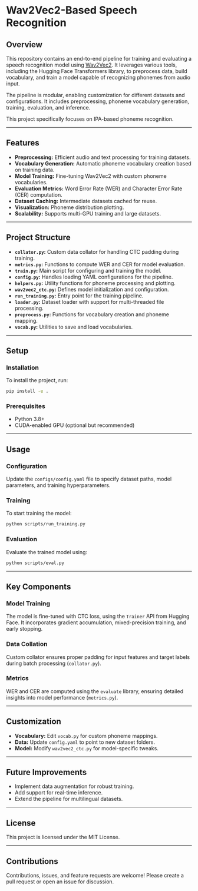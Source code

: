 # Wav2Vec2-Based Speech Recognition

## Overview

This repository contains an end-to-end pipeline for training and evaluating a speech recognition model using [Wav2Vec2]([https://huggingface.co/models](https://huggingface.co/docs/transformers/en/model_doc/wav2vec2)). It leverages various tools, including the Hugging Face Transformers library, to preprocess data, build vocabulary, and train a model capable of recognizing phonemes from audio input.

The pipeline is modular, enabling customization for different datasets and configurations. It includes preprocessing, phoneme vocabulary generation, training, evaluation, and inference.

This project specifically focuses on IPA-based phoneme recognition.

---

## Features

- **Preprocessing:** Efficient audio and text processing for training datasets.
- **Vocabulary Generation:** Automatic phoneme vocabulary creation based on training data.
- **Model Training:** Fine-tuning Wav2Vec2 with custom phoneme vocabularies.
- **Evaluation Metrics:** Word Error Rate (WER) and Character Error Rate (CER) computation.
- **Dataset Caching:** Intermediate datasets cached for reuse.
- **Visualization:** Phoneme distribution plotting.
- **Scalability:** Supports multi-GPU training and large datasets.

---

## Project Structure

- **`collator.py`:** Custom data collator for handling CTC padding during training.
- **`metrics.py`:** Functions to compute WER and CER for model evaluation.
- **`train.py`:** Main script for configuring and training the model.
- **`config.py`:** Handles loading YAML configurations for the pipeline.
- **`helpers.py`:** Utility functions for phoneme processing and plotting.
- **`wav2vec2_ctc.py`:** Defines model initialization and configuration.
- **`run_training.py`:** Entry point for the training pipeline.
- **`loader.py`:** Dataset loader with support for multi-threaded file processing.
- **`preprocess.py`:** Functions for vocabulary creation and phoneme mapping.
- **`vocab.py`:** Utilities to save and load vocabularies.

---

## Setup

### Installation

To install the project, run:
```bash
pip install -e .
```

### Prerequisites

- Python 3.8+
- CUDA-enabled GPU (optional but recommended)

---

## Usage

### Configuration

Update the `configs/config.yaml` file to specify dataset paths, model parameters, and training hyperparameters.

### Training

To start training the model:
```bash
python scripts/run_training.py
```

### Evaluation

Evaluate the trained model using:
```bash
python scripts/eval.py
```

---

## Key Components

### Model Training

The model is fine-tuned with CTC loss, using the `Trainer` API from Hugging Face. It incorporates gradient accumulation, mixed-precision training, and early stopping.

### Data Collation

Custom collator ensures proper padding for input features and target labels during batch processing (`collator.py`).

### Metrics

WER and CER are computed using the `evaluate` library, ensuring detailed insights into model performance (`metrics.py`).

---

## Customization

- **Vocabulary:** Edit `vocab.py` for custom phoneme mappings.
- **Data:** Update `config.yaml` to point to new dataset folders.
- **Model:** Modify `wav2vec2_ctc.py` for model-specific tweaks.

---

## Future Improvements

- Implement data augmentation for robust training.
- Add support for real-time inference.
- Extend the pipeline for multilingual datasets.

---

## License

This project is licensed under the MIT License.

---

## Contributions

Contributions, issues, and feature requests are welcome! Please create a pull request or open an issue for discussion.
